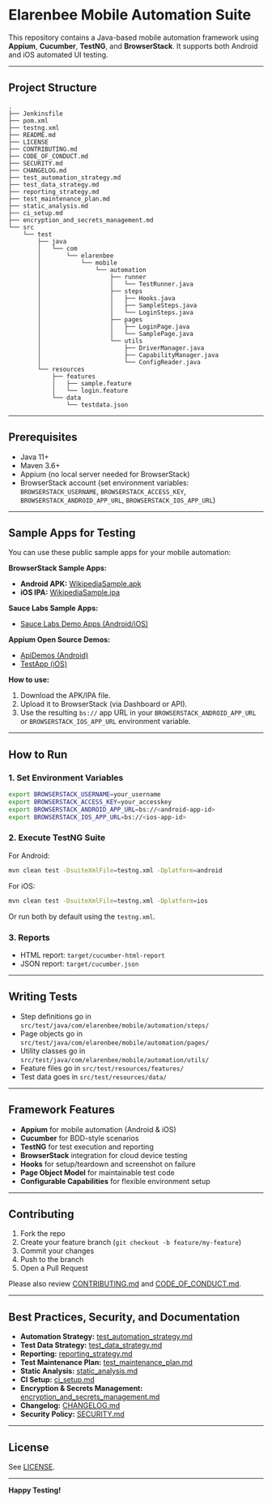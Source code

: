 # Elarenbee Mobile Automation Suite

This repository contains a Java-based mobile automation framework using **Appium**, **Cucumber**, **TestNG**, and **BrowserStack**. It supports both Android and iOS automated UI testing.

---

## Project Structure

```
.
├── Jenkinsfile
├── pom.xml
├── testng.xml
├── README.md
├── LICENSE
├── CONTRIBUTING.md
├── CODE_OF_CONDUCT.md
├── SECURITY.md
├── CHANGELOG.md
├── test_automation_strategy.md
├── test_data_strategy.md
├── reporting_strategy.md
├── test_maintenance_plan.md
├── static_analysis.md
├── ci_setup.md
├── encryption_and_secrets_management.md
└── src
    └── test
        ├── java
        │   └── com
        │       └── elarenbee
        │           └── mobile
        │               └── automation
        │                   ├── runner
        │                   │   └── TestRunner.java
        │                   ├── steps
        │                   │   ├── Hooks.java
        │                   │   ├── SampleSteps.java
        │                   │   └── LoginSteps.java
        │                   ├── pages
        │                   │   ├── LoginPage.java
        │                   │   └── SamplePage.java
        │                   └── utils
        │                       ├── DriverManager.java
        │                       ├── CapabilityManager.java
        │                       └── ConfigReader.java
        └── resources
            ├── features
            │   ├── sample.feature
            │   └── login.feature
            └── data
                └── testdata.json
```

---

## Prerequisites

- Java 11+
- Maven 3.6+
- Appium (no local server needed for BrowserStack)
- BrowserStack account (set environment variables: `BROWSERSTACK_USERNAME`, `BROWSERSTACK_ACCESS_KEY`, `BROWSERSTACK_ANDROID_APP_URL`, `BROWSERSTACK_IOS_APP_URL`)

---

## Sample Apps for Testing

You can use these public sample apps for your mobile automation:

**BrowserStack Sample Apps:**

- **Android APK:** [WikipediaSample.apk](https://www.browserstack.com/app-automate/sample-apps/android/WikipediaSample.apk)
- **iOS IPA:** [WikipediaSample.ipa](https://www.browserstack.com/app-automate/sample-apps/ios/WikipediaSample.ipa)

**Sauce Labs Sample Apps:**

- [Sauce Labs Demo Apps (Android/iOS)](https://github.com/saucelabs/sample-app-mobile/releases)

**Appium Open Source Demos:**

- [ApiDemos (Android)](https://github.com/appium/sample-code/tree/master/sample-code/apps)
- [TestApp (iOS)](https://github.com/appium/sample-code/tree/master/sample-code/apps)

**How to use:**
1. Download the APK/IPA file.
2. Upload it to BrowserStack (via Dashboard or API).
3. Use the resulting `bs://` app URL in your `BROWSERSTACK_ANDROID_APP_URL` or `BROWSERSTACK_IOS_APP_URL` environment variable.

---

## How to Run

### 1. Set Environment Variables

```sh
export BROWSERSTACK_USERNAME=your_username
export BROWSERSTACK_ACCESS_KEY=your_accesskey
export BROWSERSTACK_ANDROID_APP_URL=bs://<android-app-id>
export BROWSERSTACK_IOS_APP_URL=bs://<ios-app-id>
```

### 2. Execute TestNG Suite

For Android:
```sh
mvn clean test -DsuiteXmlFile=testng.xml -Dplatform=android
```

For iOS:
```sh
mvn clean test -DsuiteXmlFile=testng.xml -Dplatform=ios
```

Or run both by default using the `testng.xml`.

### 3. Reports

- HTML report: `target/cucumber-html-report`
- JSON report: `target/cucumber.json`

---

## Writing Tests

- Step definitions go in `src/test/java/com/elarenbee/mobile/automation/steps/`
- Page objects go in `src/test/java/com/elarenbee/mobile/automation/pages/`
- Utility classes go in `src/test/java/com/elarenbee/mobile/automation/utils/`
- Feature files go in `src/test/resources/features/`
- Test data goes in `src/test/resources/data/`

---

## Framework Features

- **Appium** for mobile automation (Android & iOS)
- **Cucumber** for BDD-style scenarios
- **TestNG** for test execution and reporting
- **BrowserStack** integration for cloud device testing
- **Hooks** for setup/teardown and screenshot on failure
- **Page Object Model** for maintainable test code
- **Configurable Capabilities** for flexible environment setup

---

## Contributing

1. Fork the repo
2. Create your feature branch (`git checkout -b feature/my-feature`)
3. Commit your changes
4. Push to the branch
5. Open a Pull Request

Please also review [CONTRIBUTING.md](CONTRIBUTING.md) and [CODE_OF_CONDUCT.md](CODE_OF_CONDUCT.md).

---

## Best Practices, Security, and Documentation

- **Automation Strategy:** [test_automation_strategy.md](test_automation_strategy.md)
- **Test Data Strategy:** [test_data_strategy.md](test_data_strategy.md)
- **Reporting:** [reporting_strategy.md](reporting_strategy.md)
- **Test Maintenance Plan:** [test_maintenance_plan.md](test_maintenance_plan.md)
- **Static Analysis:** [static_analysis.md](static_analysis.md)
- **CI Setup:** [ci_setup.md](ci_setup.md)
- **Encryption & Secrets Management:** [encryption_and_secrets_management.md](encryption_and_secrets_management.md)
- **Changelog:** [CHANGELOG.md](CHANGELOG.md)
- **Security Policy:** [SECURITY.md](SECURITY.md)

---

## License

See [LICENSE](LICENSE).

---

**Happy Testing!**
